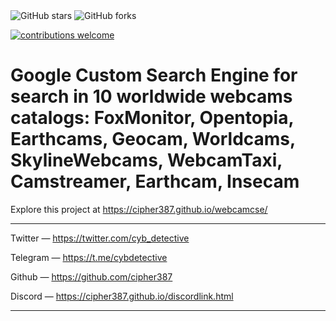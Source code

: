 <img alt="GitHub stars" src="https://img.shields.io/github/stars/cipher387/webcamcse">
 
<img alt="GitHub forks" src="https://img.shields.io/github/forks/cipher387/webcamcse">

[![contributions welcome](https://img.shields.io/badge/contributions-welcome-brightgreen.svg?style=flat)](https://github.com/dwyl/esta/issues)
    <p align="center">

<h1>Google Custom Search Engine for search in 10 worldwide webcams catalogs: FoxMonitor, Opentopia, Earthcams, Geocam, Worldcams, SkylineWebcams, WebcamTaxi, Camstreamer, Earthcam, Insecam</h1>

Explore this project at https://cipher387.github.io/webcamcse/



<hr>

Twitter — https://twitter.com/cyb_detective

Telegram — https://t.me/cybdetective

Github — https://github.com/cipher387

Discord — https://cipher387.github.io/discordlink.html

<hr>
